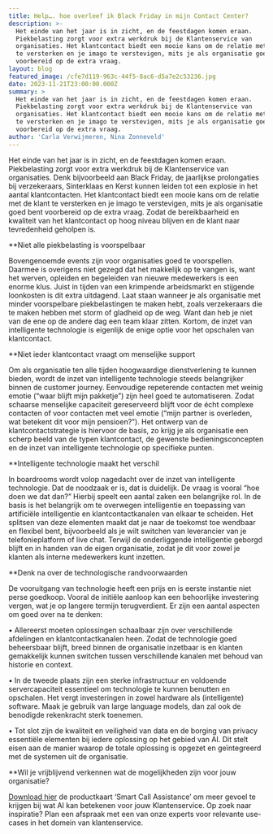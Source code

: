 ```yaml
---
title: Help…. hoe overleef ik Black Friday in mijn Contact Center?
description: >-
  Het einde van het jaar is in zicht, en de feestdagen komen eraan.
  Piekbelasting zorgt voor extra werkdruk bij de Klantenservice van
  organisaties. Het klantcontact biedt een mooie kans om de relatie met de klant
  te versterken en je imago te verstevigen, mits je als organisatie goed bent
  voorbereid op de extra vraag. 
layout: blog
featured_image: /cfe7d119-963c-44f5-8ac6-d5a7e2c53236.jpg
date: 2023-11-21T23:00:00.000Z
summary: >
  Het einde van het jaar is in zicht, en de feestdagen komen eraan.
  Piekbelasting zorgt voor extra werkdruk bij de Klantenservice van
  organisaties. Het klantcontact biedt een mooie kans om de relatie met de klant
  te versterken en je imago te verstevigen, mits je als organisatie goed bent
  voorbereid op de extra vraag. 
author: 'Carla Verwijmeren, Nina Zonneveld'
---
```


Het einde van het jaar is in zicht, en de feestdagen komen eraan. Piekbelasting zorgt voor extra werkdruk bij de Klantenservice van organisaties. Denk bijvoorbeeld aan Black Friday, de jaarlijkse prolongaties bij verzekeraars, Sinterklaas en Kerst kunnen leiden tot een explosie in het aantal klantcontacten. Het klantcontact biedt een mooie kans om de relatie met de klant te versterken en je imago te verstevigen, mits je als organisatie goed bent voorbereid op de extra vraag. Zodat de bereikbaarheid en kwaliteit van het klantcontact op hoog niveau blijven en de klant naar tevredenheid geholpen is. 

\*\*Niet alle piekbelasting is voorspelbaar

Bovengenoemde events zijn voor organisaties goed te voorspellen. Daarmee is overigens niet gezegd dat het makkelijk op te vangen is, want het werven, opleiden en begeleiden van nieuwe medewerkers is een enorme klus. Juist in tijden van een krimpende arbeidsmarkt en stijgende loonkosten is dit extra uitdagend. Laat staan wanneer je als organisatie met minder voorspelbare piekbelastingen te maken hebt, zoals verzekeraars die te maken hebben met storm of gladheid op de weg. Want dan heb je niet van de ene op de andere dag een team klaar zitten. Kortom, de inzet van intelligente technologie is eigenlijk de enige optie voor het opschalen van klantcontact.

\*\*Niet ieder klantcontact vraagt om menselijke support

Om als organisatie ten alle tijden hoogwaardige dienstverlening te kunnen bieden, wordt de inzet van intelligente technologie steeds belangrijker binnen de customer journey. Eenvoudige repeterende contacten met weinig emotie (“waar blijft mijn pakketje”) zijn heel goed te automatiseren. Zodat schaarse menselijke capaciteit gereserveerd blijft voor de écht complexe contacten of voor contacten met veel emotie (“mijn partner is overleden, wat betekent dit voor mijn pensioen?”). Het ontwerp van de klantcontactstrategie is hiervoor de basis, zo krijg je als organisatie een scherp beeld van de typen klantcontact, de gewenste bedieningsconcepten en de inzet van intelligente technologie op specifieke punten.

\*\*Intelligente technologie maakt het verschil 

In boardrooms wordt volop nagedacht over de inzet van intelligente technologie. Dat de noodzaak er is, dat is duidelijk. De vraag is vooral “hoe doen we dat dan?” Hierbij speelt een aantal zaken een belangrijke rol. In de basis is het belangrijk om te overwegen intelligentie en toepassing van artificiële intelligentie en klantcontactkanalen van elkaar te scheiden. Het splitsen van deze elementen maakt dat je naar de toekomst toe wendbaar en flexibel bent, bijvoorbeeld als je wilt switchen van leverancier van je telefonieplatform of live chat. Terwijl de onderliggende intelligentie geborgd blijft en in handen van de eigen organisatie, zodat je dit voor zowel je klanten als interne medewerkers kunt inzetten.

\*\*Denk na over de technologische randvoorwaarden

De vooruitgang van technologie heeft een prijs en is eerste instantie niet perse goedkoop. Vooral de initiële aanloop kan een behoorlijke investering vergen, wat je op langere termijn terugverdient. Er zijn een aantal aspecten om goed over na te denken:

•	Allereerst moeten oplossingen schaalbaar zijn over verschillende afdelingen en klantcontactkanalen heen. Zodat de technologie goed beheersbaar blijft, breed binnen de organisatie inzetbaar is en klanten gemakkelijk kunnen switchen tussen verschillende kanalen met behoud van historie en context.

•	In de tweede plaats zijn een sterke infrastructuur en voldoende servercapaciteit essentieel om technologie te kunnen benutten en opschalen. Het vergt investeringen in zowel hardware als (intelligente) software. Maak je gebruik van large language models, dan zal ook de benodigde rekenkracht sterk toenemen.  

•	Tot slot zijn de kwaliteit en veiligheid van data en de borging van privacy essentiële elementen bij iedere oplossing op het gebied van AI. Dit stelt eisen aan de manier waarop de totale oplossing is opgezet en geïntegreerd met de systemen uit de organisatie.   

\*\*Wil je vrijblijvend verkennen wat de mogelijkheden zijn voor jouw organisatie?

[Download hier](https://pages.y.digital/nl-nl/whitepaper-smart-call-assistance) de productkaart ‘Smart Call Assistance’ om meer gevoel te krijgen bij wat AI kan betekenen voor jouw Klantenservice. Op zoek naar inspiratie? Plan een afspraak met een van onze experts voor relevante use-cases in het domein van klantenservice. 


